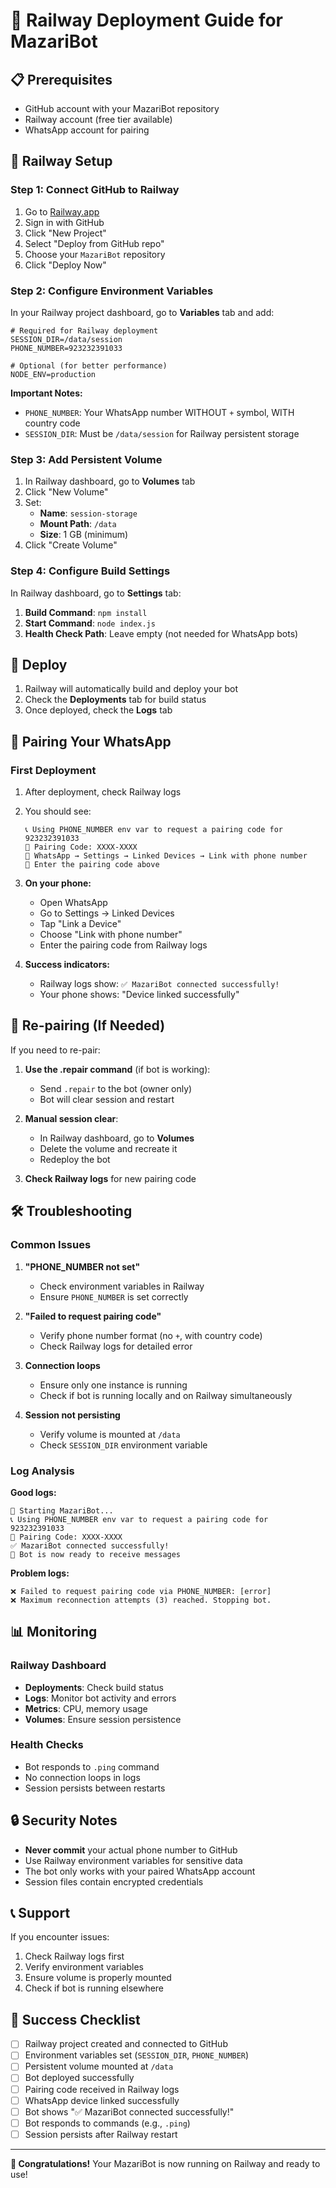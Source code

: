 # 🚀 Railway Deployment Guide for MazariBot

## 📋 Prerequisites

- GitHub account with your MazariBot repository
- Railway account (free tier available)
- WhatsApp account for pairing

## 🔧 Railway Setup

### Step 1: Connect GitHub to Railway

1. Go to [Railway.app](https://railway.app)
2. Sign in with GitHub
3. Click "New Project"
4. Select "Deploy from GitHub repo"
5. Choose your `MazariBot` repository
6. Click "Deploy Now"

### Step 2: Configure Environment Variables

In your Railway project dashboard, go to **Variables** tab and add:

```env
# Required for Railway deployment
SESSION_DIR=/data/session
PHONE_NUMBER=923232391033

# Optional (for better performance)
NODE_ENV=production
```

**Important Notes:**
- `PHONE_NUMBER`: Your WhatsApp number WITHOUT `+` symbol, WITH country code
- `SESSION_DIR`: Must be `/data/session` for Railway persistent storage

### Step 3: Add Persistent Volume

1. In Railway dashboard, go to **Volumes** tab
2. Click "New Volume"
3. Set:
   - **Name**: `session-storage`
   - **Mount Path**: `/data`
   - **Size**: 1 GB (minimum)
4. Click "Create Volume"

### Step 4: Configure Build Settings

In Railway dashboard, go to **Settings** tab:

1. **Build Command**: `npm install`
2. **Start Command**: `node index.js`
3. **Health Check Path**: Leave empty (not needed for WhatsApp bots)

## 🚀 Deploy

1. Railway will automatically build and deploy your bot
2. Check the **Deployments** tab for build status
3. Once deployed, check the **Logs** tab

## 📱 Pairing Your WhatsApp

### First Deployment

1. After deployment, check Railway logs
2. You should see:
   ```
   📞 Using PHONE_NUMBER env var to request a pairing code for 923232391033
   🔐 Pairing Code: XXXX-XXXX
   📱 WhatsApp → Settings → Linked Devices → Link with phone number
   🔐 Enter the pairing code above
   ```

3. **On your phone:**
   - Open WhatsApp
   - Go to Settings → Linked Devices
   - Tap "Link a Device"
   - Choose "Link with phone number"
   - Enter the pairing code from Railway logs

4. **Success indicators:**
   - Railway logs show: `✅ MazariBot connected successfully!`
   - Your phone shows: "Device linked successfully"

## 🔄 Re-pairing (If Needed)

If you need to re-pair:

1. **Use the .repair command** (if bot is working):
   - Send `.repair` to the bot (owner only)
   - Bot will clear session and restart

2. **Manual session clear**:
   - In Railway dashboard, go to **Volumes**
   - Delete the volume and recreate it
   - Redeploy the bot

3. **Check Railway logs** for new pairing code

## 🛠️ Troubleshooting

### Common Issues

1. **"PHONE_NUMBER not set"**
   - Check environment variables in Railway
   - Ensure `PHONE_NUMBER` is set correctly

2. **"Failed to request pairing code"**
   - Verify phone number format (no `+`, with country code)
   - Check Railway logs for detailed error

3. **Connection loops**
   - Ensure only one instance is running
   - Check if bot is running locally and on Railway simultaneously

4. **Session not persisting**
   - Verify volume is mounted at `/data`
   - Check `SESSION_DIR` environment variable

### Log Analysis

**Good logs:**
```
🚀 Starting MazariBot...
📞 Using PHONE_NUMBER env var to request a pairing code for 923232391033
🔐 Pairing Code: XXXX-XXXX
✅ MazariBot connected successfully!
🤖 Bot is now ready to receive messages
```

**Problem logs:**
```
❌ Failed to request pairing code via PHONE_NUMBER: [error]
❌ Maximum reconnection attempts (3) reached. Stopping bot.
```

## 📊 Monitoring

### Railway Dashboard

- **Deployments**: Check build status
- **Logs**: Monitor bot activity and errors
- **Metrics**: CPU, memory usage
- **Volumes**: Ensure session persistence

### Health Checks

- Bot responds to `.ping` command
- No connection loops in logs
- Session persists between restarts

## 🔒 Security Notes

- **Never commit** your actual phone number to GitHub
- Use Railway environment variables for sensitive data
- The bot only works with your paired WhatsApp account
- Session files contain encrypted credentials

## 📞 Support

If you encounter issues:

1. Check Railway logs first
2. Verify environment variables
3. Ensure volume is properly mounted
4. Check if bot is running elsewhere

## 🎯 Success Checklist

- [ ] Railway project created and connected to GitHub
- [ ] Environment variables set (`SESSION_DIR`, `PHONE_NUMBER`)
- [ ] Persistent volume mounted at `/data`
- [ ] Bot deployed successfully
- [ ] Pairing code received in Railway logs
- [ ] WhatsApp device linked successfully
- [ ] Bot shows "✅ MazariBot connected successfully!"
- [ ] Bot responds to commands (e.g., `.ping`)
- [ ] Session persists after Railway restart

---

**🎉 Congratulations!** Your MazariBot is now running on Railway and ready to use!
